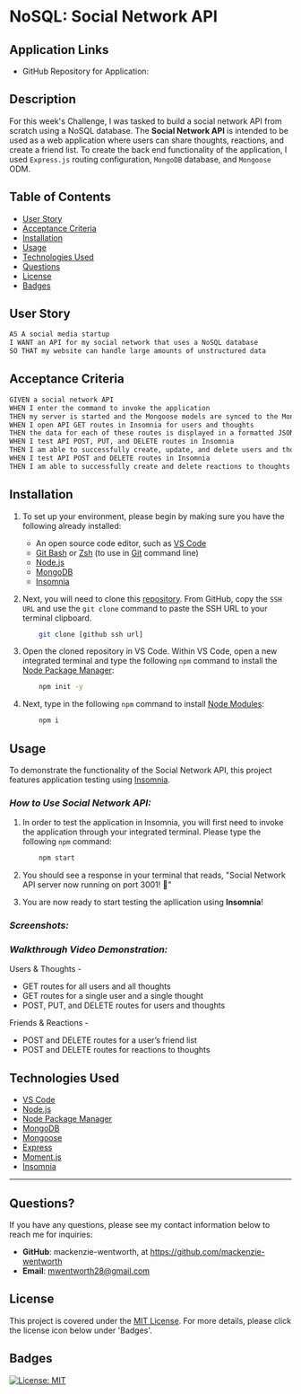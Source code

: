 # NoSQL: Social Network API

## Application Links

* GitHub Repository for Application: 

## Description
For this week's Challenge, I was tasked to build a social network API from scratch using a NoSQL database. The **Social Network API** is intended to be used as a web application where users can share thoughts, reactions, and create a friend list. To create the back end functionality of the application, I used `Express.js` routing configuration, `MongoDB` database, and `Mongoose` ODM.

## Table of Contents

- [User Story](#user-story)
- [Acceptance Criteria](#acceptance-criteria)
- [Installation](#installation)
- [Usage](#usage)
- [Technologies Used](#technologies-used)
- [Questions](#questions)
- [License](#license)
- [Badges](#badges)

## User Story

```md
AS A social media startup
I WANT an API for my social network that uses a NoSQL database
SO THAT my website can handle large amounts of unstructured data
```

## Acceptance Criteria

```md
GIVEN a social network API
WHEN I enter the command to invoke the application
THEN my server is started and the Mongoose models are synced to the MongoDB database
WHEN I open API GET routes in Insomnia for users and thoughts
THEN the data for each of these routes is displayed in a formatted JSON
WHEN I test API POST, PUT, and DELETE routes in Insomnia
THEN I am able to successfully create, update, and delete users and thoughts in my database
WHEN I test API POST and DELETE routes in Insomnia
THEN I am able to successfully create and delete reactions to thoughts and add and remove friends to a user’s friend list
```

## Installation
1. To set up your environment, please begin by making sure you have the following already installed:

    * An open source code editor, such as [VS Code](https://code.visualstudio.com/)
    * [Git Bash](https://www.educative.io/answers/how-to-install-git-bash-in-windows) or [Zsh](https://github.com/ohmyzsh/ohmyzsh/wiki/Installing-ZSH) (to use in [Git](https://github.com/git-guides/install-git) command line)
    * [Node.js](https://nodejs.org/en)
    * [MongoDB](https://www.mongodb.com/)
    * [Insomnia](https://docs.insomnia.rest/insomnia/install)

2. Next, you will need to clone this [repository](https://github.com/mackenzie-wentworth/orm-e-commerce). From GitHub, copy the `SSH URL` and use the `git clone` command to paste the SSH URL to your terminal clipboard. 

    ```bash
        git clone [github ssh url]
    ```

3. Open the cloned repository in VS Code. Within VS Code, open a new integrated terminal and type the following `npm` command to install the [Node Package Manager](https://www.npmjs.com/):

    ```bash
        npm init -y
    ```

4. Next, type in the following `npm` command to install [Node Modules](https://docs.npmjs.com/cli/v8/commands/npm-install):

    ```bash
        npm i
    ```

## Usage
To demonstrate the functionality of the Social Network API, this project features application testing using [Insomnia](https://docs.insomnia.rest/insomnia/install).

### *How to Use Social Network API:*
1. In order to test the application in Insomnia, you will first need to invoke the application through your integrated terminal. Please type the following `npm` command:

    ```bash
        npm start
    ```

2. You should see a response in your terminal that reads, "Social Network API server now running on port 3001! 🚀"

3. You are now ready to start testing the apllication using **Insomnia**!

### *Screenshots:*

### *Walkthrough Video Demonstration:*
Users & Thoughts - 
* GET routes for all users and all thoughts
* GET routes for a single user and a single thought
* POST, PUT, and DELETE routes for users and thoughts

Friends & Reactions -
* POST and DELETE routes for a user’s friend list
* POST and DELETE routes for reactions to thoughts

## Technologies Used

* [VS Code](https://code.visualstudio.com/)
* [Node.js](https://nodejs.org/en)
* [Node Package Manager](https://www.npmjs.com/)
* [MongoDB](https://www.mongodb.com/)
* [Mongoose](https://www.npmjs.com/package/mongoose)
* [Express](https://expressjs.com/)
* [Moment.js](https://www.npmjs.com/package/moment)
* [Insomnia](https://docs.insomnia.rest/insomnia/install)

---

## Questions?

If you have any questions, please see my contact information below to reach me for inquiries:
* **GitHub**: mackenzie-wentworth, at https://github.com/mackenzie-wentworth
* **Email**: mwentworth28@gmail.com

## License

This project is covered under the [MIT License](./LICENSE). For more details, please click the license icon below under 'Badges'.

## Badges
[![License: MIT](https://img.shields.io/badge/License-MIT-yellow.svg)](https://opensource.org/licenses/MIT)


